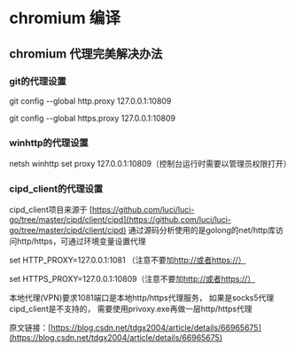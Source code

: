 # chromium 编译

## chromium 代理完美解决办法

### git的代理设置

git config --global http.proxy 127.0.0.1:10809

git config --global https.proxy 127.0.0.1:10809

### winhttp的代理设置

netsh winhttp set proxy 127.0.0.1:10809（控制台运行时需要以管理员权限打开）

### cipd\_client的代理设置

cipd\_client项目来源于 [https://github.com/luci/luci-go/tree/master/cipd/client/cipd](https://github.com/luci/luci-go/tree/master/cipd/client/cipd) 通过源码分析使用的是golong的net/http库访问http/https，可通过环境变量设置代理

set HTTP\_PROXY=127.0.0.1:1081 （注意不要加[http://或者https://）](http://或者https://）) 

set HTTPS\_PROXY=127.0.0.1:10809（注意不要加[http://或者https://）](http://或者https://）)

本地代理\(VPN\)要求1081端口是本地http/https代理服务， 如果是socks5代理cipd\_client是不支持的， 需要使用privoxy.exe再做一层http/https代理 

 原文链接：[https://blog.csdn.net/tdgx2004/article/details/66965675](https://blog.csdn.net/tdgx2004/article/details/66965675)

